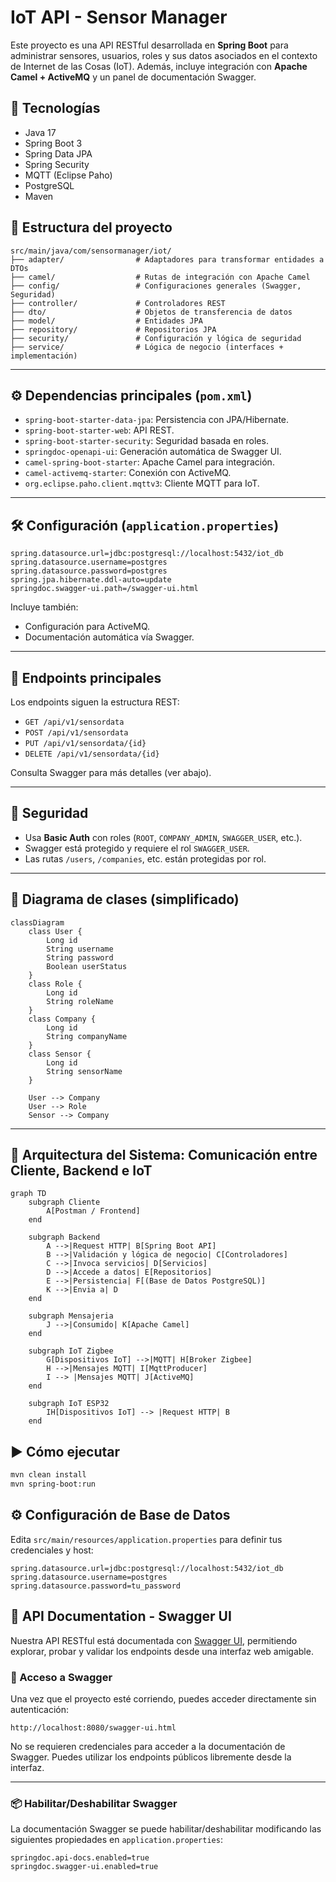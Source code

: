 # IoT API - Sensor Manager

Este proyecto es una API RESTful desarrollada en **Spring Boot** para administrar sensores, usuarios, roles y sus datos asociados en el contexto de Internet de las Cosas (IoT). Además, incluye integración con **Apache Camel + ActiveMQ** y un panel de documentación Swagger.

## 🚀 Tecnologías

- Java 17
- Spring Boot 3
- Spring Data JPA
- Spring Security
- MQTT (Eclipse Paho)
- PostgreSQL
- Maven

## 📁 Estructura del proyecto

```plaintext
src/main/java/com/sensormanager/iot/
├── adapter/                # Adaptadores para transformar entidades a DTOs
├── camel/                  # Rutas de integración con Apache Camel
├── config/                 # Configuraciones generales (Swagger, Seguridad)
├── controller/             # Controladores REST
├── dto/                    # Objetos de transferencia de datos
├── model/                  # Entidades JPA
├── repository/             # Repositorios JPA
├── security/               # Configuración y lógica de seguridad
├── service/                # Lógica de negocio (interfaces + implementación)
```

---

## ⚙️ Dependencias principales (`pom.xml`)

- `spring-boot-starter-data-jpa`: Persistencia con JPA/Hibernate.
- `spring-boot-starter-web`: API REST.
- `spring-boot-starter-security`: Seguridad basada en roles.
- `springdoc-openapi-ui`: Generación automática de Swagger UI.
- `camel-spring-boot-starter`: Apache Camel para integración.
- `camel-activemq-starter`: Conexión con ActiveMQ.
- `org.eclipse.paho.client.mqttv3`: Cliente MQTT para IoT.

---

## 🛠 Configuración (`application.properties`)

```properties
spring.datasource.url=jdbc:postgresql://localhost:5432/iot_db
spring.datasource.username=postgres
spring.datasource.password=postgres
spring.jpa.hibernate.ddl-auto=update
springdoc.swagger-ui.path=/swagger-ui.html
```

Incluye también:
- Configuración para ActiveMQ.
- Documentación automática vía Swagger.

---

## 🔌 Endpoints principales

Los endpoints siguen la estructura REST:

- `GET /api/v1/sensordata`
- `POST /api/v1/sensordata`
- `PUT /api/v1/sensordata/{id}`
- `DELETE /api/v1/sensordata/{id}`

Consulta Swagger para más detalles (ver abajo).

---

## 🔐 Seguridad

- Usa **Basic Auth** con roles (`ROOT`, `COMPANY_ADMIN`, `SWAGGER_USER`, etc.).
- Swagger está protegido y requiere el rol `SWAGGER_USER`.
- Las rutas `/users`, `/companies`, etc. están protegidas por rol.

---

## 📘 Diagrama de clases (simplificado)

```mermaid
classDiagram
    class User {
        Long id
        String username
        String password
        Boolean userStatus
    }
    class Role {
        Long id
        String roleName
    }
    class Company {
        Long id
        String companyName
    }
    class Sensor {
        Long id
        String sensorName
    }

    User --> Company
    User --> Role
    Sensor --> Company
```
---
## 🧭 Arquitectura del Sistema: Comunicación entre Cliente, Backend e IoT
```mermaid
graph TD
    subgraph Cliente
        A[Postman / Frontend] 
    end

    subgraph Backend
        A -->|Request HTTP| B[Spring Boot API]
        B -->|Validación y lógica de negocio| C[Controladores]
        C -->|Invoca servicios| D[Servicios]
        D -->|Accede a datos| E[Repositorios]
        E -->|Persistencia| F[(Base de Datos PostgreSQL)]
        K -->|Envia a| D
    end
    
    subgraph Mensajeria
        J -->|Consumido| K[Apache Camel]
    end

    subgraph IoT Zigbee
        G[Dispositivos IoT] -->|MQTT| H[Broker Zigbee]
        H -->|Mensajes MQTT| I[MqttProducer]
        I --> |Mensajes MQTT| J[ActiveMQ]
    end

    subgraph IoT ESP32
        IH[Dispositivos IoT] --> |Request HTTP| B
    end
```

## ▶️ Cómo ejecutar

```bash
mvn clean install
mvn spring-boot:run
```

## ⚙️ Configuración de Base de Datos

Edita `src/main/resources/application.properties` para definir tus credenciales y host:

```properties
spring.datasource.url=jdbc:postgresql://localhost:5432/iot_db
spring.datasource.username=postgres
spring.datasource.password=tu_password
```

## 📘 API Documentation - Swagger UI

Nuestra API RESTful está documentada con [Swagger UI](https://swagger.io/tools/swagger-ui/), permitiendo explorar, probar y validar los endpoints desde una interfaz web amigable.

### 🚀 Acceso a Swagger

Una vez que el proyecto esté corriendo, puedes acceder directamente sin autenticación:

```
http://localhost:8080/swagger-ui.html
```

No se requieren credenciales para acceder a la documentación de Swagger. Puedes utilizar los endpoints públicos libremente desde la interfaz.

---

### 📦 Habilitar/Deshabilitar Swagger

La documentación Swagger se puede habilitar/deshabilitar modificando las siguientes propiedades en `application.properties`:

```properties
springdoc.api-docs.enabled=true
springdoc.swagger-ui.enabled=true
```

